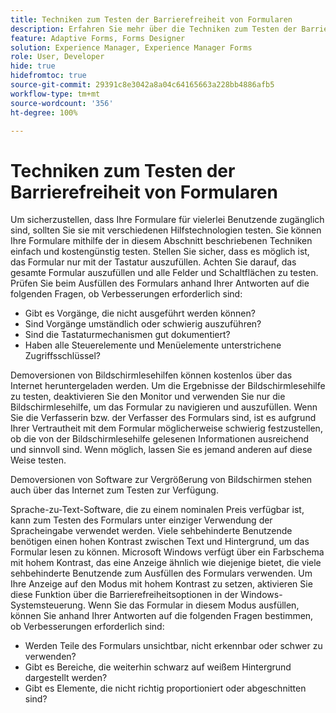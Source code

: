 ```yaml
---
title: Techniken zum Testen der Barrierefreiheit von Formularen
description: Erfahren Sie mehr über die Techniken zum Testen der Barrierefreiheit von Formularen in Forms Designer.
feature: Adaptive Forms, Forms Designer
solution: Experience Manager, Experience Manager Forms
role: User, Developer
hide: true
hidefromtoc: true
source-git-commit: 29391c8e3042a8a04c64165663a228bb4886afb5
workflow-type: tm+mt
source-wordcount: '356'
ht-degree: 100%

---
```


# Techniken zum Testen der Barrierefreiheit von Formularen

Um sicherzustellen, dass Ihre Formulare für vielerlei Benutzende zugänglich sind, sollten Sie sie mit verschiedenen Hilfstechnologien testen. Sie können Ihre Formulare mithilfe der in diesem Abschnitt beschriebenen Techniken einfach und kostengünstig testen.
Stellen Sie sicher, dass es möglich ist, das Formular nur mit der Tastatur auszufüllen. Achten Sie darauf, das gesamte Formular auszufüllen und alle Felder und Schaltflächen zu testen. Prüfen Sie beim Ausfüllen des Formulars anhand Ihrer Antworten auf die folgenden Fragen, ob Verbesserungen erforderlich sind:

* Gibt es Vorgänge, die nicht ausgeführt werden können?
* Sind Vorgänge umständlich oder schwierig auszuführen?
* Sind die Tastaturmechanismen gut dokumentiert?
* Haben alle Steuerelemente und Menüelemente unterstrichene Zugriffsschlüssel?

Demoversionen von Bildschirmlesehilfen können kostenlos über das Internet heruntergeladen werden. Um die Ergebnisse der Bildschirmlesehilfe zu testen, deaktivieren Sie den Monitor und verwenden Sie nur die Bildschirmlesehilfe, um das Formular zu navigieren und auszufüllen. Wenn Sie die Verfasserin bzw. der Verfasser des Formulars sind, ist es aufgrund Ihrer Vertrautheit mit dem Formular möglicherweise schwierig festzustellen, ob die von der Bildschirmlesehilfe gelesenen Informationen ausreichend und sinnvoll sind. Wenn möglich, lassen Sie es jemand anderen auf diese Weise testen.

Demoversionen von Software zur Vergrößerung von Bildschirmen stehen auch über das Internet zum Testen zur Verfügung.

Sprache-zu-Text-Software, die zu einem nominalen Preis verfügbar ist, kann zum Testen des Formulars unter einziger Verwendung der Spracheingabe verwendet werden.
Viele sehbehinderte Benutzende benötigen einen hohen Kontrast zwischen Text und Hintergrund, um das Formular lesen zu können. Microsoft Windows verfügt über ein Farbschema mit hohem Kontrast, das eine Anzeige ähnlich wie diejenige bietet, die viele sehbehinderte Benutzende zum Ausfüllen des Formulars verwenden. Um Ihre Anzeige auf den Modus mit hohem Kontrast zu setzen, aktivieren Sie diese Funktion über die Barrierefreiheitsoptionen in der Windows-Systemsteuerung. Wenn Sie das Formular in diesem Modus ausfüllen, können Sie anhand Ihrer Antworten auf die folgenden Fragen bestimmen, ob Verbesserungen erforderlich sind:

* Werden Teile des Formulars unsichtbar, nicht erkennbar oder schwer zu verwenden?
* Gibt es Bereiche, die weiterhin schwarz auf weißem Hintergrund dargestellt werden?
* Gibt es Elemente, die nicht richtig proportioniert oder abgeschnitten sind?
